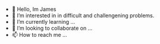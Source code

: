 - 👋 Hello, Im James
- 👀 I’m interested in in difficult and challengening problems.
- 🌱 I’m currently learning ...
- 💞️ I’m looking to collaborate on ...
- 📫 How to reach me ...

<!---
jwitcher3/jwitcher3 is a ✨ special ✨ repository because its `README.md` (this file) appears on your GitHub profile.
You can click the Preview link to take a look at your changes.
--->
